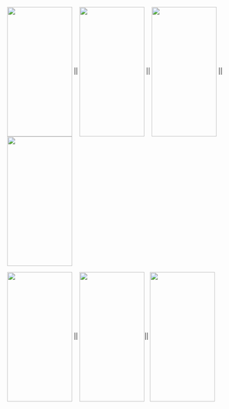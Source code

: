 
<p>
 <img align="center" width="150" height="300" src="https://imgur.com/6HCYFh4.jpg"> ||  <img align="center" width="150" height="300" src="https://imgur.com/6HCYFh4.jpg"> || <img align="center" width="150" height="300" src="https://imgur.com/6HCYFh4.jpg"> || <img align="center" width="150" height="300" src="https://imgur.com/6HCYFh4.jpg"></p>
 <p>
  <img align="center"  width="150" height="300" src="https://imgur.com/6HCYFh4.jpg"> || <img align="center" width="150" height="300" src="https://imgur.com/6HCYFh4.jpg">|| <img align="center" width="150" height="300" src="https://imgur.com/6HCYFh4.jpg">
 </p>
